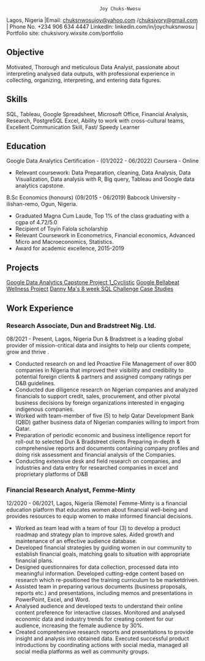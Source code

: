                                       Joy Chuks-Nwosu
Lagos, Nigeria |Email: chuksnwosujoy@yahoo.com /chuksivory@gmail.com | Phone No. +234 906 634 4447
LinkedIn: linkedin.com/in/joychuksnwosu | Portfolio site: chuksivory.wixsite.com/portfolio

## Objective 
Motivated, Thorough and meticulous Data Analyst, passionate about interpreting analysed data outputs, 
with professional experience in collecting, organizing, interpreting, and entering data figures.

## Skills
SQL, Tableau, Google Spreadsheet, Microsoft Office, Financial Analysis, Research, PostgreSQL
Excel, Ability to work with cross-cultural teams, Excellent Communication Skill, Fast/ Speedy Learner

## Education
Google Data Analytics Certification - (01/2022 - 06/2022)
Coursera - Online
  * Relevant coursework: Data Preparation, cleaning, Data Analysis, Data Visualization, Data analysis with R,
    Big query, Tableau and Google data analytics capstone.
    
B.Sc Economics (honours) (09/2015 - 06/2019)
Babcock University - ilishan-remo, Ogun, Nigeria.
  * Graduated Magna Cum Laude, Top 1% of the class graduating with a cgpa of 4.72/5.0
  * Recipient of Toyin Falola scholarship
  * Relevant Coursework in Econometrics, Financial economics, Advanced Micro and Macroeconomics, Statistics.
  * Award for academic excellence, 2015-2019
 
 ## Projects
[Google Data Analytics Capstone Project 1_Cyclistic](https://www.kaggle.com/code/ivoryj/google-data-analytics-capstone-project-1-cyclistic)
[Google Bellabeat Wellness Project](https://www.kaggle.com/code/ivoryj/google-bellebeat-wellness-project)
[Danny Ma's 8 week SQL Challenge Case Studies](https://github.com/ChuksJoy/8weeks_sql_challenge)

## Work Experience 
### Research Associate, Dun and Bradstreet Nig. Ltd.
08/2021 - Present, Lagos, Nigeria
Dun & Bradstreet is a leading global provider of mission-critical data and
insights to help our clients compete, grow and thrive .
* Conducted research on and led Proactive File Management of over 800 companies in Nigeria that improved their visibility and
credibility to potential foreign clients & partners and assigned company ratings per D&B guidelines.
* Conducted due diligence research on Nigerian companies and analyzed financials to support credit, sales, procurement, and other
pivotal business decisions by foreign organizations interested in engaging indigenous companies.
* Worked with team-member of five (5) to help Qatar Development Bank (QBD) gather business data of Nigerian companies willing to
import from Qatar.
* Preparation of periodic economic and business intelligence report for roll-out to selected Dun & Bradstreet clients
Preparing in-depth & comprehensive reports and documents containing company profiles and doing risk assessment and
financial analysis of the Companies.
* Conducting extensive desk and field research on companies, and industries and data entry for researched companies in excel and
proprietary platforms of D&B

### Financial Research Analyst, Femme-Minty
12/2020 - 06/2021, Lagos, Nigeria (Remote)
Femme-Minty is a financial education platform that educates women about
financial well-being and provides resources to equip women to make informed
financial decisions.
* Worked as team lead with a team of four (3) to develop a product roadmap and strategy plan to improve sales. Aided growth and
maintenance of an effective audience database.
* Developed financial strategies by guiding women in our community to establish financial goals, matching goals to situation with
appropriate financial plans.
* Designed questionnaires for data collection, processed data into meaningful information. Developed cutting-edge content based on
research which re-positioned the training curriculum to be marketdriven.
* Assisted team in preparing various documents (business proposals, reports etc.) and presentations, including memos and
presentations in PowerPoint, Excel, and Word.
* Analysed audience and developed texts to understand their online content preference for interactive classes. Monitored and analysed
economic data and industry trends for creating content for our audience, increasing the female audience by 30%.
* Created comprehensive research reports and presentations to provide insight and analysis into obtained data.
Executed successful product introductions by coordinating actions with social media, managed all social media platforms as well as
community groups. 
